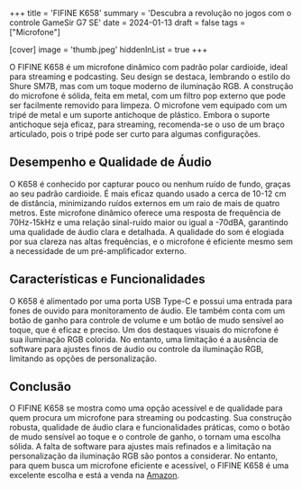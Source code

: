 +++
title = 'FIFINE K658'
summary = 'Descubra a revolução no jogos com o controle GameSir G7 SE'
date = 2024-01-13
draft = false
tags = ["Microfone"]

[cover]
image = 'thumb.jpeg'
hiddenInList = true
+++

O FIFINE K658 é um microfone dinâmico com padrão polar cardioide, ideal para streaming e podcasting. Seu design se destaca, lembrando o estilo do Shure SM7B, mas com um toque moderno de iluminação RGB. A construção do microfone é sólida, feita em metal, com um filtro pop externo que pode ser facilmente removido para limpeza. O microfone vem equipado com um tripé de metal e um suporte antichoque de plástico. Embora o suporte antichoque seja eficaz, para streaming, recomenda-se o uso de um braço articulado, pois o tripé pode ser curto para algumas configurações.

## Desempenho e Qualidade de Áudio

O K658 é conhecido por capturar pouco ou nenhum ruído de fundo, graças ao seu padrão cardioide. É mais eficaz quando usado a cerca de 10-12 cm de distância, minimizando ruídos externos em um raio de mais de quatro metros. Este microfone dinâmico oferece uma resposta de frequência de 70Hz-15kHz e uma relação sinal-ruído maior ou igual a -70dBA, garantindo uma qualidade de áudio clara e detalhada. A qualidade do som é elogiada por sua clareza nas altas frequências, e o microfone é eficiente mesmo sem a necessidade de um pré-amplificador externo.

## Características e Funcionalidades

O K658 é alimentado por uma porta USB Type-C e possui uma entrada para fones de ouvido para monitoramento de áudio. Ele também conta com um botão de ganho para controle de volume e um botão de mudo sensível ao toque, que é eficaz e preciso. Um dos destaques visuais do microfone é sua iluminação RGB colorida. No entanto, uma limitação é a ausência de software para ajustes finos de áudio ou controle da iluminação RGB, limitando as opções de personalização.

## Conclusão

O FIFINE K658 se mostra como uma opção acessível e de qualidade para quem procura um microfone para streaming ou podcasting. Sua construção robusta, qualidade de áudio clara e funcionalidades práticas, como o botão de mudo sensível ao toque e o controle de ganho, o tornam uma escolha sólida. A falta de software para ajustes mais refinados e a limitação na personalização da iluminação RGB são pontos a considerar. No entanto, para quem busca um microfone eficiente e acessível, o FIFINE K658 é uma excelente escolha e está a venda na [Amazon](https://amzn.to/3O1Aklj).
